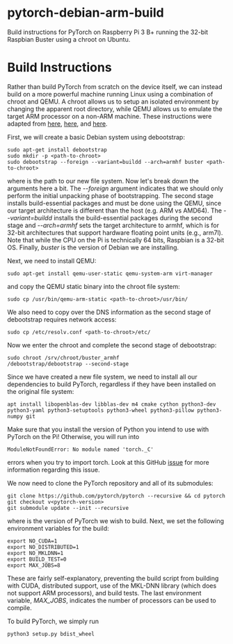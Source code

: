# pytorch-debian-arm-build
Build instructions for PyTorch on Raspberry Pi 3 B+ running the 32-bit Raspbian Buster using a chroot on Ubuntu.

# Build Instructions
Rather than build PyTorch from scratch on the device itself, we can instead build on a more powerful machine running Linux using a combination of chroot and QEMU. A chroot allows us to setup an isolated environment by changing the apparent root directory, while QEMU allows us to emulate the target ARM processor on a non-ARM machine. These instructions were adapted from [here](https://blog.lazy-evaluation.net/posts/linux/debian-armhf-bootstrap.html), [here](https://www.binarytides.com/setup-chroot-ubuntu-debootstrap/), and [here](https://nmilosev.svbtle.com/compling-arm-stuff-without-an-arm-board-build-pytorch-for-the-raspberry-pi).

First, we will create a basic Debian system using debootstrap:
```
sudo apt-get install debootstrap 
sudo mkdir -p <path-to-chroot>
sudo debootstrap --foreign --variant=buildd --arch=armhf buster <path-to-chroot>
```
where <path-to-chroot> is the path to our new file system. Now let's break down the arguments here a bit. The *--foreign* argument indicates that we should only perform the initial unpacking phase of bootstrapping. The second stage installs build-essential packages and must be done using the QEMU, since our target architecture is different than the host (e.g. ARM vs AMD64). The *--variant=buildd* installs the build-essential packages during the second stage and *--arch=armhf* sets the target architecture to armhf, which is for 32-bit architectures that support hardware floating point units (e.g., arm7l). Note that while the CPU on the Pi is technically 64 bits, Raspbian is a 32-bit OS. Finally, *buster* is the version of Debian we are installing.
  
Next, we need to install QEMU:
```
sudo apt-get install qemu-user-static qemu-system-arm virt-manager
```
and copy the QEMU static binary into the chroot file system:
```
sudo cp /usr/bin/qemu-arm-static <path-to-chroot>/usr/bin/
```
  
We also need to copy over the DNS information as the second stage of debootstrap requires network access:
```
sudo cp /etc/resolv.conf <path-to-chroot>/etc/
```
  
Now we enter the chroot and complete the second stage of debootstrap:
```
sudo chroot /srv/chroot/buster_armhf
/debootstrap/debootstrap --second-stage
```
  
Since we have created a new file system, we need to install all our dependencies to build PyTorch, regardless if they have been installed on the original file system:
```
apt install libopenblas-dev libblas-dev m4 cmake cython python3-dev python3-yaml python3-setuptools python3-wheel python3-pillow python3-numpy git
```
Make sure that you install the version of Python you intend to use with PyTorch on the Pi! Otherwise, you will run into 
```
ModuleNotFoundError: No module named 'torch._C'
```
errors when you try to import torch. Look at this GitHub [issue](https://github.com/pytorch/pytorch/issues/574) for more information regarding this issue.
  
We now need to clone the PyTorch repository and all of its submodules:
```
git clone https://github.com/pytorch/pytorch --recursive && cd pytorch
git checkout v<pytorch-version>
git submodule update --init --recursive  
```
where *<pytorch-version>* is the version of PyTorch we wish to build. Next, we set the following environment variables for the build:
```
export NO_CUDA=1
export NO_DISTRIBUTED=1
export NO_MKLDNN=1 
export BUILD_TEST=0
export MAX_JOBS=8
```
These are fairly self-explanatory, preventing the build script from building with CUDA, distributed support, use of the MKL-DNN library (which does not support ARM processors), and build tests. The last environment variable, *MAX_JOBS*, indicates the number of processors can be used to compile.

To build PyTorch, we simply run
```
python3 setup.py bdist_wheel
```
